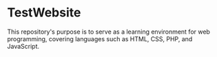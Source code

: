 # TestWebsite
This repository's purpose is to serve as a learning environment for web programming, covering languages such as HTML, CSS, PHP, and JavaScript.
